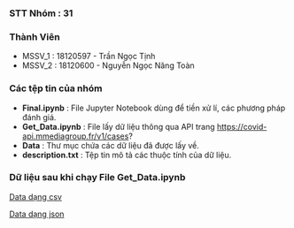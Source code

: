 ### STT Nhóm  : 31

### Thành Viên
- MSSV_1 : 18120597 - Trần Ngọc Tịnh
- MSSV_2 : 18120600 - Nguyễn Ngọc Năng Toàn 

### Các tệp tin của nhóm
- **Final.ipynb** : File Jupyter Notebook dùng để tiền xử lí, các phương pháp đánh giá.
- **Get_Data.ipynb** : File lấy dữ liệu thông qua API trang  https://covid-api.mmediagroup.fr/v1/cases?
- **Data** : Thư mục chứa các dữ liệu đã được lấy về.
- **description.txt** : Tệp tin mô tả các thuộc tính của dữ liệu.


### Dữ liệu sau khi chạy File **Get_Data.ipynb**

[Data dạng csv](https://github.com/TranNgocTinh0810/DS-Final/blob/main/data/data.csv)

[Data dạng json](https://github.com/TranNgocTinh0810/DS-Final/blob/main/data/data.json)
